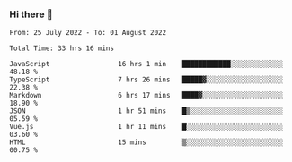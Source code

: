 ### Hi there 👋

<!--
**siaikin/siaikin** is a ✨ _special_ ✨ repository because its `README.md` (this file) appears on your GitHub profile.

Here are some ideas to get you started:

- 🔭 I’m currently working on ...
- 🌱 I’m currently learning ...
- 👯 I’m looking to collaborate on ...
- 🤔 I’m looking for help with ...
- 💬 Ask me about ...
- 📫 How to reach me: ...
- 😄 Pronouns: ...
- ⚡ Fun fact: ...
-->

<!--START_SECTION:waka-->

```text
From: 25 July 2022 - To: 01 August 2022

Total Time: 33 hrs 16 mins

JavaScript                 16 hrs 1 min    ████████████░░░░░░░░░░░░░   48.18 %
TypeScript                 7 hrs 26 mins   █████▓░░░░░░░░░░░░░░░░░░░   22.38 %
Markdown                   6 hrs 17 mins   ████▓░░░░░░░░░░░░░░░░░░░░   18.90 %
JSON                       1 hr 51 mins    █▒░░░░░░░░░░░░░░░░░░░░░░░   05.59 %
Vue.js                     1 hr 11 mins    █░░░░░░░░░░░░░░░░░░░░░░░░   03.60 %
HTML                       15 mins         ▒░░░░░░░░░░░░░░░░░░░░░░░░   00.75 %
```

<!--END_SECTION:waka-->

